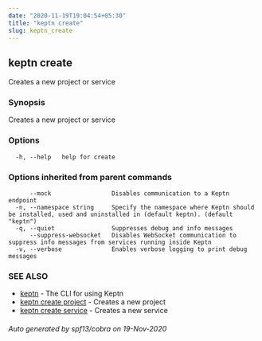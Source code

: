 ```yaml
---
date: "2020-11-19T19:04:54+05:30"
title: "keptn create"
slug: keptn_create
---
```

## keptn create

Creates a new project or service

### Synopsis

Creates a new project or service

### Options

```
  -h, --help   help for create
```

### Options inherited from parent commands

```
      --mock                 Disables communication to a Keptn endpoint
  -n, --namespace string     Specify the namespace where Keptn should be installed, used and uninstalled in (default keptn). (default "keptn")
  -q, --quiet                Suppresses debug and info messages
      --suppress-websocket   Disables WebSocket communication to suppress info messages from services running inside Keptn
  -v, --verbose              Enables verbose logging to print debug messages
```

### SEE ALSO

* [keptn](../keptn/)	 - The CLI for using Keptn
* [keptn create project](../keptn_create_project/)	 - Creates a new project
* [keptn create service](../keptn_create_service/)	 - Creates a new service

###### Auto generated by spf13/cobra on 19-Nov-2020
